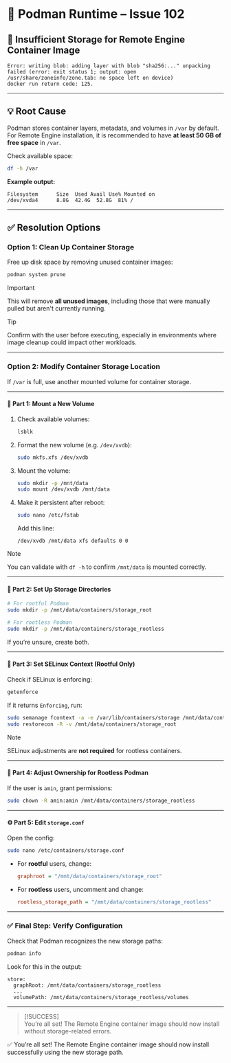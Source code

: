 # 🐳 Podman Runtime – Issue 102

## 🚨 Insufficient Storage for Remote Engine Container Image

```shell
Error: writing blob: adding layer with blob "sha256:..." unpacking failed (error: exit status 1; output: open /usr/share/zoneinfo/zone.tab: no space left on device)
docker run return code: 125.
```

---

## 💡 Root Cause

Podman stores container layers, metadata, and volumes in `/var` by default. For Remote Engine installation, it is recommended to have **at least 50 GB of free space** in `/var`.

Check available space:

```bash
df -h /var
```

**Example output:**

```shell
Filesystem      Size  Used Avail Use% Mounted on
/dev/xvda4      8.8G  42.4G  52.8G  81% /
```

---

## ✅ Resolution Options

### Option 1: Clean Up Container Storage

Free up disk space by removing unused container images:

```bash
podman system prune
```

> [!IMPORTANT]  
> This will remove **all unused images**, including those that were manually pulled but aren't currently running.

> [!TIP]  
> Confirm with the user before executing, especially in environments where image cleanup could impact other workloads.

---

### Option 2: Modify Container Storage Location

If `/var` is full, use another mounted volume for container storage.

---

#### 🔧 Part 1: Mount a New Volume

1. Check available volumes:

    ```bash
    lsblk
    ```

2. Format the new volume (e.g. `/dev/xvdb`):

    ```bash
    sudo mkfs.xfs /dev/xvdb
    ```

3. Mount the volume:

    ```bash
    sudo mkdir -p /mnt/data
    sudo mount /dev/xvdb /mnt/data
    ```

4. Make it persistent after reboot:

    ```bash
    sudo nano /etc/fstab
    ```

    Add this line:

    ```text
    /dev/xvdb /mnt/data xfs defaults 0 0
    ```

> [!NOTE]  
> You can validate with `df -h` to confirm `/mnt/data` is mounted correctly.

---

#### 📁 Part 2: Set Up Storage Directories

```bash
# For rootful Podman
sudo mkdir -p /mnt/data/containers/storage_root

# For rootless Podman
sudo mkdir -p /mnt/data/containers/storage_rootless
```

If you’re unsure, create both.

---

#### 🔐 Part 3: Set SELinux Context (Rootful Only)

Check if SELinux is enforcing:

```bash
getenforce
```

If it returns `Enforcing`, run:

```bash
sudo semanage fcontext -a -e /var/lib/containers/storage /mnt/data/containers/storage_root
sudo restorecon -R -v /mnt/data/containers/storage_root
```

> [!NOTE]  
> SELinux adjustments are **not required** for rootless containers.

---

#### 👤 Part 4: Adjust Ownership for Rootless Podman

If the user is `amin`, grant permissions:

```bash
sudo chown -R amin:amin /mnt/data/containers/storage_rootless
```

---

#### ⚙️ Part 5: Edit `storage.conf`

Open the config:

```bash
sudo nano /etc/containers/storage.conf
```

- For **rootful** users, change:

    ```ini
    graphroot = "/mnt/data/containers/storage_root"
    ```

- For **rootless** users, uncomment and change:

    ```ini
    rootless_storage_path = "/mnt/data/containers/storage_rootless"
    ```

---

### ✅ Final Step: Verify Configuration

Check that Podman recognizes the new storage paths:

```bash
podman info
```

Look for this in the output:

```text
store:
  graphRoot: /mnt/data/containers/storage_rootless
  ...
  volumePath: /mnt/data/containers/storage_rootless/volumes
```

---

> [!SUCCESS]  
> You’re all set! The Remote Engine container image should now install without storage-related errors.

✅ You’re all set! The Remote Engine container image should now install successfully using the new storage path.
